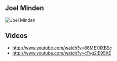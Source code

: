 ## Joel Minden

![Joel Minden](https://fbcdn-profile-a.akamaihd.net/hprofile-ak-snc4/368794_609297390_1003739778_n.jpg)

## Videos
* http://www.youtube.com/watch?v=66ME7lIXBSc
* http://www.youtube.com/watch?v=cTyg2lE95XE
